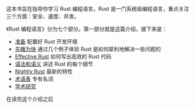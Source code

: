 这本书旨在指导你学习 Rust 编程语言。Rust 是一门系统级编程语言，重点关注三个方面：安全、速度、并发。

《Rust 编程语言》分为七个部分。第一部分就是这篇介绍，接下来是：

* [准备](getting_started/README.md) 配置好 Rust 开发环境
* [先睹为快](learn_rust/README.md) 通过几个例子体验 Rust 是如何犀利地解决一些问题的
* [Effective Rust](effective_rust/README.md) 如何写出高效的 Rust 代码
* [语法和语义](syntax_sematic/README.md) 讲述 Rust 的每个细节
* [Nightly Rust](nightly_rust/README.md) 最新的特性
* [术语表](glossary/glossary.md) 专有名词
* [学术研究](academic_research/README.md)

在读完这个介绍之后